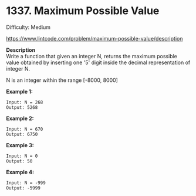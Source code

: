 # 1337. Maximum Possible Value

Difficulty: Medium

https://www.lintcode.com/problem/maximum-possible-value/description

**Description**  
Write a function that given an integer N, returns the maximum possible value obtained by inserting one '5' digit inside the decimal representation of integer N.

N is an integer within the range [-8000, 8000]

**Example 1:**
```
Input: N = 268
Output: 5268
```

**Example 2:**
```
Input: N = 670
Output: 6750
```

**Example 3:**
```
Input: N = 0
Output: 50
```

**Example 4:**
```
Input: N = -999
Output: -5999
```
